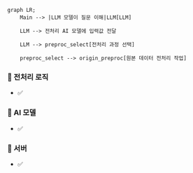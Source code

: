 ```mermaid
graph LR;
    Main --> |LLM 모델이 질문 이해|LLM[LLM]
    
    LLM --> 전처리 AI 모델에 입력값 전달

    LLM --> preproc_select[전처리 과정 선택]

    preproc_select --> origin_preproc[원본 데이터 전처리 작업]
```

### 📌 전처리 로직
- ✅

### 📌 AI 모델
- ✅

### 📌 서버 
- ✅

